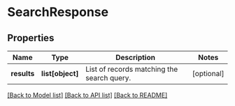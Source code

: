 # SearchResponse

## Properties
Name | Type | Description | Notes
------------ | ------------- | ------------- | -------------
**results** | **list[object]** | List of records matching the search query. | [optional] 

[[Back to Model list]](../README.md#documentation-for-models) [[Back to API list]](../README.md#documentation-for-api-endpoints) [[Back to README]](../README.md)

